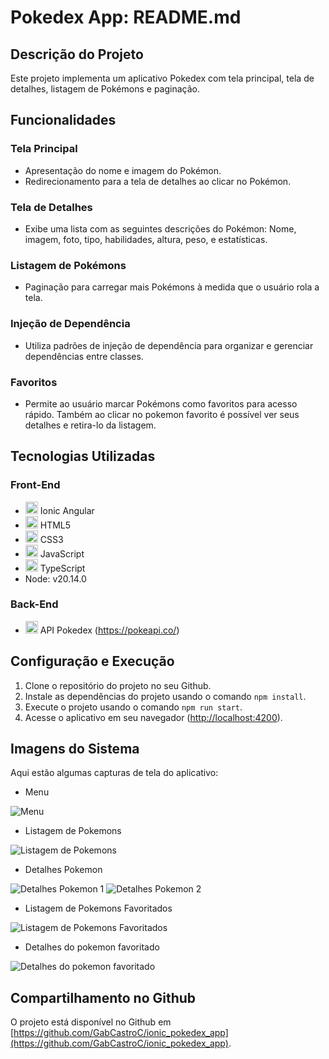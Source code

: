 # Pokedex App: README.md

## Descrição do Projeto
Este projeto implementa um aplicativo Pokedex com tela principal, tela de detalhes, listagem de Pokémons e paginação.

## Funcionalidades

### Tela Principal
- Apresentação do nome e imagem do Pokémon.
- Redirecionamento para a tela de detalhes ao clicar no Pokémon.


### Tela de Detalhes
- Exibe uma lista com as seguintes descrições do Pokémon: Nome, imagem, foto, tipo, habilidades, altura, peso, e estatísticas.

### Listagem de Pokémons
- Paginação para carregar mais Pokémons à medida que o usuário rola a tela.

### Injeção de Dependência
- Utiliza padrões de injeção de dependência para organizar e gerenciar dependências entre classes.

### Favoritos
- Permite ao usuário marcar Pokémons como favoritos para acesso rápido. Também ao clicar no pokemon favorito é possível ver seus detalhes e retira-lo da listagem.

## Tecnologias Utilizadas

### Front-End
- <img src="https://angular.io/assets/images/logos/angular/angular.svg" alt="Ionic Angular" width="20" height="20"/> Ionic Angular
- <img src="https://upload.wikimedia.org/wikipedia/commons/6/61/HTML5_logo_and_wordmark.svg" alt="HTML5" width="20" height="20"/> HTML5
- <img src="https://upload.wikimedia.org/wikipedia/commons/d/d5/CSS3_logo_and_wordmark.svg" alt="CSS3" width="20" height="20"/> CSS3
- <img src="https://upload.wikimedia.org/wikipedia/commons/6/6a/JavaScript-logo.png" alt="JavaScript" width="20" height="20"/> JavaScript
- <img src="https://upload.wikimedia.org/wikipedia/commons/4/4c/Typescript_logo_2020.svg" alt="TypeScript" width="20" height="20"/> TypeScript
- Node: v20.14.0

### Back-End
- <img src="https://raw.githubusercontent.com/PokeAPI/media/master/logo/pokeapi.svg" alt="API Pokedex" width="20" height="20"/> API Pokedex (https://pokeapi.co/)

## Configuração e Execução
1. Clone o repositório do projeto no seu Github.
2. Instale as dependências do projeto usando o comando `npm install`.
3. Execute o projeto usando o comando `npm run start`.
4. Acesse o aplicativo em seu navegador ([http://localhost:4200](http://localhost:4200)).

## Imagens do Sistema
Aqui estão algumas capturas de tela do aplicativo:

- Menu

![Menu](https://github.com/GabCastroC/ionic_pokedex_app/blob/main/resources/imagem-menu-pokedex.png)

- Listagem de Pokemons

![Listagem de Pokemons](https://github.com/GabCastroC/ionic_pokedex_app/blob/main/resources/imagem-listagem-pokemons.png)

- Detalhes Pokemon

![Detalhes Pokemon 1](https://github.com/GabCastroC/ionic_pokedex_app/blob/main/resources/imagem-detalhes-pokemon(1).png)
![Detalhes Pokemon 2](https://github.com/GabCastroC/ionic_pokedex_app/blob/main/resources/imagem-detalhes-pokemon(2).png)

- Listagem de Pokemons Favoritados

![Listagem de Pokemons Favoritados](https://github.com/GabCastroC/ionic_pokedex_app/blob/main/resources/imagem-listagem-pokemons-favoritados.png)

- Detalhes do pokemon favoritado

![Detalhes do pokemon favoritado](https://github.com/GabCastroC/ionic_pokedex_app/blob/main/resources/imagem-detalhes-pokemon-favoritado.png)

## Compartilhamento no Github
O projeto está disponível no Github em [https://github.com/GabCastroC/ionic_pokedex_app](https://github.com/GabCastroC/ionic_pokedex_app).
